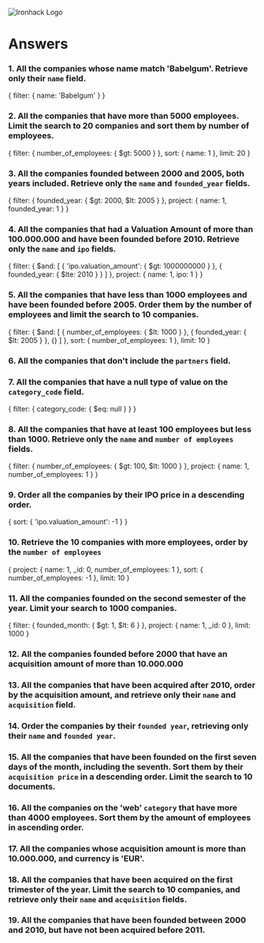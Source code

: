 ![Ironhack Logo](https://i.imgur.com/1QgrNNw.png)

# Answers

### 1. All the companies whose name match 'Babelgum'. Retrieve only their `name` field.

<!-- Your Code Goes Here -->

{
 filter: {
  name: 'Babelgum'
 }
}

### 2. All the companies that have more than 5000 employees. Limit the search to 20 companies and sort them by **number of employees**.

<!-- Your Code Goes Here -->
{
 filter: {
  number_of_employees: {
   $gt: 5000
  }
 },
 sort: {
  name: 1
 },
 limit: 20
}
### 3. All the companies founded between 2000 and 2005, both years included. Retrieve only the `name` and `founded_year` fields.

{
 filter: {
  founded_year: {
   $gt: 2000,
   $lt: 2005
  }
 },
 project: {
  name: 1,
  founded_year: 1
 }
}

<!-- Your Code Goes Here -->

### 4. All the companies that had a Valuation Amount of more than 100.000.000 and have been founded before 2010. Retrieve only the `name` and `ipo` fields.

{
 filter: {
  $and: [
   {
    'ipo.valuation_amount': {
     $gt: 1000000000
    }
   },
   {
    founded_year: {
     $lte: 2010
    }
   }
  ]
 },
 project: {
  name: 1,
  ipo: 1
 }
}

<!-- Your Code Goes Here -->

### 5. All the companies that have less than 1000 employees and have been founded before 2005. Order them by the number of employees and limit the search to 10 companies.

{
 filter: {
  $and: [
   {
    number_of_employees: {
     $lt: 1000
    }
   },
   {
    founded_year: {
     $lt: 2005
    }
   },
   {}
  ]
 },
 sort: {
  number_of_employees: 1
 },
 limit: 10
}
<!-- Your Code Goes Here -->

### 6. All the companies that don't include the `partners` field.

<!-- Your Code Goes Here -->

### 7. All the companies that have a null type of value on the `category_code` field.

{
 filter: {
  category_code: {
   $eq: null
  }
 }
}

<!-- Your Code Goes Here -->

### 8. All the companies that have at least 100 employees but less than 1000. Retrieve only the `name` and `number of employees` fields.

{
 filter: {
  number_of_employees: {
   $gt: 100,
   $lt: 1000
  }
 },
 project: {
  name: 1,
  number_of_employees: 1
 }
}

<!-- Your Code Goes Here -->

### 9. Order all the companies by their IPO price in a descending order.

{
 sort: {
  'ipo.valuation_amount': -1
 }
}

<!-- Your Code Goes Here -->

### 10. Retrieve the 10 companies with more employees, order by the `number of employees`

{
 project: {
  name: 1,
  _id: 0,
  number_of_employees: 1
 },
 sort: {
  number_of_employees: -1
 },
 limit: 10
}

<!-- Your Code Goes Here -->

### 11. All the companies founded on the second semester of the year. Limit your search to 1000 companies.

{
 filter: {
  founded_month: {
   $gt: 1,
   $lt: 6
  }
 },
 project: {
  name: 1,
  _id: 0
 },
 limit: 1000
}

<!-- Your Code Goes Here -->

### 12. All the companies founded before 2000 that have an acquisition amount of more than 10.000.000


<!-- Your Code Goes Here -->

### 13. All the companies that have been acquired after 2010, order by the acquisition amount, and retrieve only their `name` and `acquisition` field.

<!-- Your Code Goes Here -->

### 14. Order the companies by their `founded year`, retrieving only their `name` and `founded year`.

<!-- Your Code Goes Here -->

### 15. All the companies that have been founded on the first seven days of the month, including the seventh. Sort them by their `acquisition price` in a descending order. Limit the search to 10 documents.

<!-- Your Code Goes Here -->

### 16. All the companies on the 'web' `category` that have more than 4000 employees. Sort them by the amount of employees in ascending order.

<!-- Your Code Goes Here -->

### 17. All the companies whose acquisition amount is more than 10.000.000, and currency is 'EUR'.

<!-- Your Code Goes Here -->

### 18. All the companies that have been acquired on the first trimester of the year. Limit the search to 10 companies, and retrieve only their `name` and `acquisition` fields.

<!-- Your Code Goes Here -->

### 19. All the companies that have been founded between 2000 and 2010, but have not been acquired before 2011.

<!-- Your Code Goes Here -->
